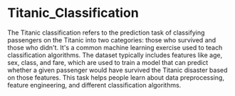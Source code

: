 # Titanic_Classification
The Titanic classification refers to the prediction task of classifying passengers on the Titanic into two categories: those who survived and those who didn't. It's a common machine learning exercise used to teach classification algorithms. The dataset typically includes features like age, sex, class, and fare, which are used to train a model that can predict whether a given passenger would have survived the Titanic disaster based on those features. This task helps people learn about data preprocessing, feature engineering, and different classification algorithms.
